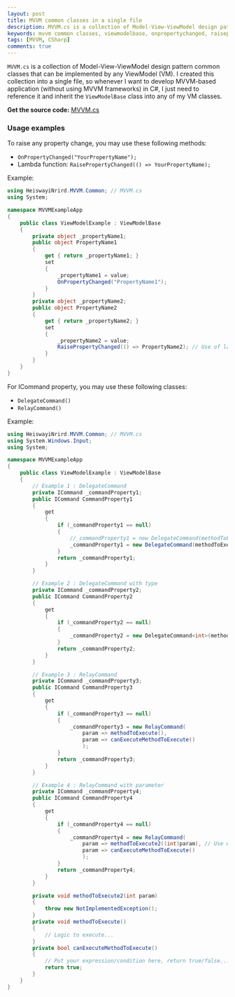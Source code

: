 ```yaml
---
layout: post
title: MVVM common classes in a single file
description: MVVM.cs is a collection of Model-View-ViewModel design pattern common classes that can be implemented by any ViewModel.
keywords: mvvm common classes, viewmodelbase, onpropertychanged, raisepropertychanged, icommand, delegatecommand, relaycommand, lambda expression
tags: [MVVM, CSharp]
comments: true
---
```


`MVVM.cs` is a collection of Model-View-ViewModel design pattern common classes that can be implemented by any ViewModel (VM). I created this collection into a single file, so whenever I want to develop MVVM-based application (without using MVVM frameworks) in C#, I just need to reference it and inherit the `ViewModelBase` class into any of my VM classes.

**Get the source code:** [MVVM.cs](https://git.io/v1TAI)

### Usage examples

To raise any property change, you may use these following methods:

- `OnPropertyChanged("YourPropertyName");`
- Lambda function: `RaisePropertyChanged(() => YourPropertyName);`

Example:

```csharp
using HeiswayiNrird.MVVM.Common; // MVVM.cs
using System;

namespace MVVMExampleApp
{
    public class ViewModelExample : ViewModelBase
    {
        private object _propertyName1;
        public object PropertyName1
        {
            get { return _propertyName1; }
            set
            {
                _propertyName1 = value;
                OnPropertyChanged("PropertyName1");
            }
        }
        private object _propertyName2;
        public object PropertyName2
        {
            get { return _propertyName2; }
            set
            {
                _propertyName2 = value;
                RaisePropertyChanged(() => PropertyName2); // Use of lambda expression
            }
        }
    }
}
```

For ICommand property, you may use these following classes:

- `DelegateCommand()`
- `RelayCommand()`

Example:

```csharp
using HeiswayiNrird.MVVM.Common; // MVVM.cs
using System.Windows.Input;
using System;

namespace MVVMExampleApp
{
    public class ViewModelExample : ViewModelBase
    {
        // Example 1 : DelegateCommand
        private ICommand _commandProperty1;
        public ICommand CommandProperty1
        {
            get
            {
                if (_commandProperty1 == null)
                {
                    //_commandProperty1 = new DelegateCommand(methodToExecute);
                    _commandProperty1 = new DelegateCommand(methodToExecute, canExecuteMethodToExecute);
                }
                return _commandProperty1;
            }
        }

        // Example 2 : DelegateCommand with type
        private ICommand _commandProperty2;
        public ICommand CommandProperty2
        {
            get
            {
                if (_commandProperty2 == null)
                {
                    _commandProperty2 = new DelegateCommand<int>(methodToExecute2);
                }
                return _commandProperty2;
            }
        }

        // Example 3 : RelayCommand
        private ICommand _commandProperty3;
        public ICommand CommandProperty3
        {
            get
            {
                if (_commandProperty3 == null)
                {
                    _commandProperty3 = new RelayCommand(
                        param => methodToExecute(),
                        param => canExecuteMethodToExecute()
                        );
                }
                return _commandProperty3;
            }
        }

        // Example 4 : RelayCommand with parameter
        private ICommand _commandProperty4;
        public ICommand CommandProperty4
        {
            get
            {
                if (_commandProperty4 == null)
                {
                    _commandProperty4 = new RelayCommand(
                        param => methodToExecute2((int)param), // Use with UI control CommandParameter property
                        param => canExecuteMethodToExecute()
                        );
                }
                return _commandProperty4;
            }
        }

        private void methodToExecute2(int param)
        {
            throw new NotImplementedException();
        }
        private void methodToExecute()
        {
            // Logic to execute...
        }
        private bool canExecuteMethodToExecute()
        {
            // Put your expression/condition here, return true/false...
            return true;
        }
    }
}
```
